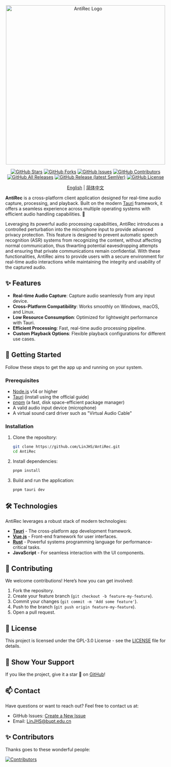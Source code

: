 
<div align="center">
  
  <!-- # 🎧 AntiRec  -->
  
  <img src="https://github.com/LinJHS/AntiRec/blob/main/images/logo.png" alt="AntiRec Logo" width="500">

  [![GitHub Stars](https://img.shields.io/github/stars/LinJHS/AntiRec?style=flat-square)](https://github.com/LinJHS/AntiRec/stargazers)
  [![GitHub Forks](https://img.shields.io/github/forks/LinJHS/AntiRec?style=flat-square)](https://github.com/LinJHS/AntiRec/network)
  [![GitHub Issues](https://img.shields.io/github/issues/LinJHS/AntiRec?style=flat-square)](https://github.com/LinJHS/AntiRec/issues)
  [![GitHub Contributors](https://img.shields.io/github/contributors/LinJHS/AntiRec?style=flat-square)](https://github.com/LinJHS/AntiRec/graphs/contributors)
  [![GitHub All Releases](https://img.shields.io/github/downloads/LinJHS/AntiRec/total?style=flat-square)](https://github.com/LinJHS/AntiRec/releases)
  [![GitHub Release (latest SemVer)](https://img.shields.io/github/v/release/LinJHS/AntiRec?style=flat-square)](https://github.com/LinJHS/AntiRec/releases)
  [![GitHub License](https://img.shields.io/github/license/LinJHS/AntiRec?style=flat-square)](https://github.com/LinJHS/AntiRec/blob/main/LICENSE)

  
  [English](https://github.com/LinJHS/AntiRec/blob/main/README.md) | [简体中文](https://github.com/LinJHS/AntiRec/blob/main/README_zh-CN.md)
</div>

  **AntiRec** is a cross-platform client application designed for real-time audio capture, processing, and playback. Built on the modern [Tauri](https://tauri.app/) framework, it offers a seamless experience across multiple operating systems with efficient audio handling capabilities. 🚀

  Leveraging its powerful audio processing capabilities, AntiRec introduces a controlled perturbation into the microphone input to provide advanced privacy protection. This feature is designed to prevent automatic speech recognition (ASR) systems from recognizing the content, without affecting normal communication, thus thwarting potential eavesdropping attempts and ensuring that private communications remain confidential. With these functionalities, AntiRec aims to provide users with a secure environment for real-time audio interactions while maintaining the integrity and usability of the captured audio.

## ✨ Features

- **Real-time Audio Capture**: Capture audio seamlessly from any input device.
- **Cross-Platform Compatibility**: Works smoothly on Windows, macOS, and Linux.
- **Low Resource Consumption**: Optimized for lightweight performance with Tauri.
- **Efficient Processing**: Fast, real-time audio processing pipeline.
- **Custom Playback Options**: Flexible playback configurations for different use cases.

## 🚀 Getting Started

Follow these steps to get the app up and running on your system.

### Prerequisites
- [Node.js](https://nodejs.org/) v14 or higher
- [Tauri](https://tauri.app/) (install using the official guide)
- [pnpm](https://pnpm.io/) (a fast, disk space-efficient package manager)
- A valid audio input device (microphone)
- A virtual sound card driver such as "Virtual Audio Cable"

### Installation
1. Clone the repository:
   ```bash
   git clone https://github.com/LinJHS/AntiRec.git
   cd AntiRec
   ```

2. Install dependencies:
   ```bash
   pnpm install
   ```

3. Build and run the application:
   ```bash
   pnpm tauri dev
   ```
<!-- 
## 📷 Screenshots

![AntiRec Screenshot 1](https://your-image-link.com/screenshot1.png)
*Main interface of AntiRec on Windows*

![AntiRec Screenshot 2](https://your-image-link.com/screenshot2.png)
*Real-time audio processing view* -->

## 🛠️ Technologies

AntiRec leverages a robust stack of modern technologies:

- **[Tauri](https://tauri.app/)** - The cross-platform app development framework.
- **[Vue.js](https://vuejs.org/)** - Front-end framework for user interfaces.
- **[Rust](https://www.rust-lang.org/)** - Powerful systems programming language for performance-critical tasks.
- **JavaScript** - For seamless interaction with the UI components.

## 🤝 Contributing

We welcome contributions! Here’s how you can get involved:

1. Fork the repository.
2. Create your feature branch (`git checkout -b feature-my-feature`).
3. Commit your changes (`git commit -m 'Add some feature'`).
4. Push to the branch (`git push origin feature-my-feature`).
5. Open a pull request.

## 📜 License

This project is licensed under the GPL-3.0 License - see the [LICENSE](https://github.com/LinJHS/AntiRec/blob/main/LICENSE) file for details.

## 🌟 Show Your Support

If you like the project, give it a star 🌟 on [GitHub](https://github.com/LinJHS/AntiRec)! 

## 📫 Contact

Have questions or want to reach out? Feel free to contact us at:

- GitHub Issues: [Create a New Issue](https://github.com/LinJHS/AntiRec/issues)
- Email: LinJHS@bupt.edu.cn

## ✨ Contributors

Thanks goes to these wonderful people:

[![Contributors](https://contrib.rocks/image?repo=LinJHS/AntiRec)](https://github.com/LinJHS/AntiRec/graphs/contributors)
